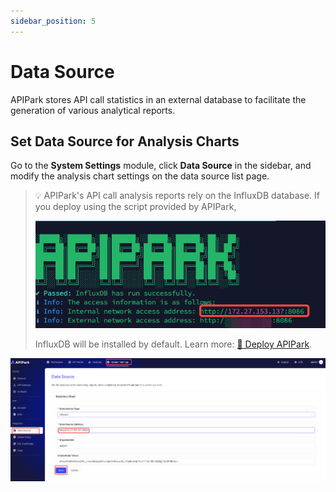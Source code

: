 ```yaml
---
sidebar_position: 5
---
```


# Data Source

APIPark stores API call statistics in an external database to facilitate the generation of various analytical reports.

## Set Data Source for Analysis Charts

Go to the **System Settings** module, click **Data Source** in the sidebar, and modify the analysis chart settings on the data source list page.

> 💡 APIPark's API call analysis reports rely on the InfluxDB database. If you deploy using the script provided by APIPark, 
>
> ![](images/2024-12-10/0ca7159de32c0256cb2883bbe56225329e485271cd1778f8f1707111f58bb901.png)
>
> InfluxDB will be installed by default. Learn more: [🔗 Deploy APIPark](deploy.md).



![](images/2024-12-10/2e37d399d47f6ec2c4adf2f4bbfb6888d2516cee8111fd003d073bfc2db86eb4.png)

